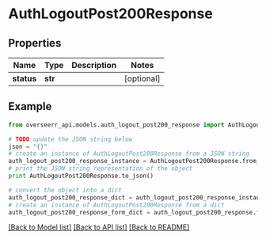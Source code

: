 # AuthLogoutPost200Response


## Properties
Name | Type | Description | Notes
------------ | ------------- | ------------- | -------------
**status** | **str** |  | [optional] 

## Example

```python
from overseerr_api.models.auth_logout_post200_response import AuthLogoutPost200Response

# TODO update the JSON string below
json = "{}"
# create an instance of AuthLogoutPost200Response from a JSON string
auth_logout_post200_response_instance = AuthLogoutPost200Response.from_json(json)
# print the JSON string representation of the object
print AuthLogoutPost200Response.to_json()

# convert the object into a dict
auth_logout_post200_response_dict = auth_logout_post200_response_instance.to_dict()
# create an instance of AuthLogoutPost200Response from a dict
auth_logout_post200_response_form_dict = auth_logout_post200_response.from_dict(auth_logout_post200_response_dict)
```
[[Back to Model list]](../README.md#documentation-for-models) [[Back to API list]](../README.md#documentation-for-api-endpoints) [[Back to README]](../README.md)



